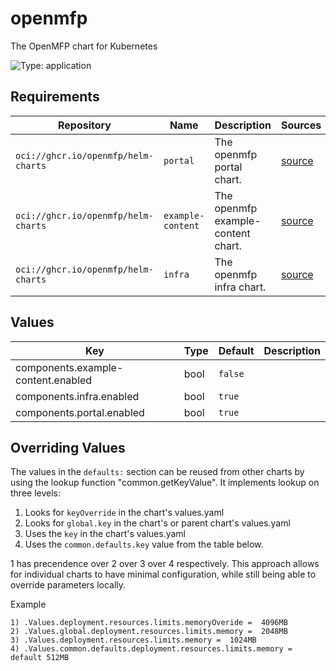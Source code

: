 # openmfp

The OpenMFP chart for Kubernetes

![Type: application](https://img.shields.io/badge/Type-application-informational?style=flat-square)

## Requirements

| Repository | Name | Description | Sources |
|------------|------|-------------|---------|
| `oci://ghcr.io/openmfp/helm-charts` | `portal` | The openmfp portal chart. |[source](https://github.com/openmfp/helm-charts/tree/main/charts/portal)|
| `oci://ghcr.io/openmfp/helm-charts` | `example-content` | The openmfp example-content chart. |[source](https://github.com/openmfp/helm-charts/tree/main/charts/example-content)|
| `oci://ghcr.io/openmfp/helm-charts` | `infra` | The openmfp infra chart. |[source](https://github.com/openmfp/helm-charts/tree/main/charts/infra)|

## Values
| Key | Type | Default | Description |
|-----|------|---------|-------------|
| components.example-content.enabled | bool | `false` |  |
| components.infra.enabled | bool | `true` |  |
| components.portal.enabled | bool | `true` |  |

## Overriding Values

The values in the `defaults:` section can be reused from other charts by using the lookup function "common.getKeyValue". It implements lookup on three levels:

1. Looks for `keyOverride` in the chart's values.yaml
2. Looks for `global.key` in the chart's or parent chart's values.yaml
3. Uses the `key` in the chart's values.yaml
4. Uses the `common.defaults.key` value from the table below.

1 has precendence over 2 over 3 over 4 respectively. This approach allows for individual charts to have minimal configuration, while still being able to override parameters locally.

Example
```
1) .Values.deployment.resources.limits.memoryOveride =  4096MB
2) .Values.global.deployment.resources.limits.memory =  2048MB
3) .Values.deployment.resources.limits.memory =  1024MB
4) .Values.common.defaults.deployment.resources.limits.memory = default 512MB
```
